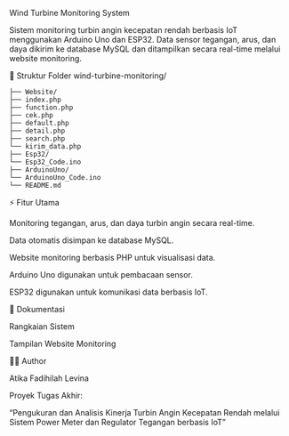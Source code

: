 Wind Turbine Monitoring System

Sistem monitoring turbin angin kecepatan rendah berbasis IoT menggunakan Arduino Uno dan ESP32.
Data sensor tegangan, arus, dan daya dikirim ke database MySQL dan ditampilkan secara real-time melalui website monitoring.

📂 Struktur Folder
wind-turbine-monitoring/

    ├── Website/
    ├── index.php
    ├── function.php
    ├── cek.php
    ├── default.php
    ├── detail.php
    ├── search.php
    └── kirim_data.php
    ├── Esp32/
    └── Esp32_Code.ino
    ├── ArduinoUno/
    └── ArduinoUno_Code.ino
    └── README.md

⚡ Fitur Utama

Monitoring tegangan, arus, dan daya turbin angin secara real-time.

Data otomatis disimpan ke database MySQL.

Website monitoring berbasis PHP untuk visualisasi data.

Arduino Uno digunakan untuk pembacaan sensor.

ESP32 digunakan untuk komunikasi data berbasis IoT.

📸 Dokumentasi

Rangkaian Sistem

Tampilan Website Monitoring

👩‍💻 Author

Atika Fadihilah Levina

Proyek Tugas Akhir:

“Pengukuran dan Analisis Kinerja Turbin Angin Kecepatan Rendah melalui Sistem Power Meter dan Regulator Tegangan berbasis IoT”
